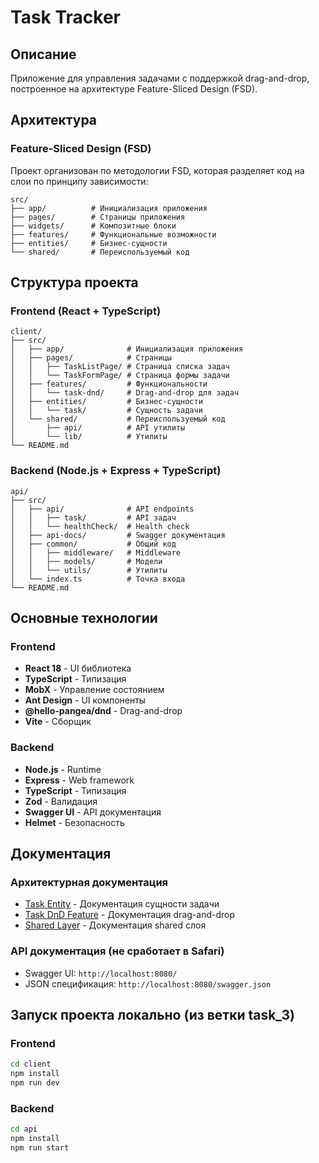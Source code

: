 # Task Tracker

## Описание

Приложение для управления задачами с поддержкой drag-and-drop, построенное на архитектуре Feature-Sliced Design (FSD).

## Архитектура

### Feature-Sliced Design (FSD)

Проект организован по методологии FSD, которая разделяет код на слои по принципу зависимости:

```
src/
├── app/          # Инициализация приложения
├── pages/        # Страницы приложения
├── widgets/      # Композитные блоки
├── features/     # Функциональные возможности
├── entities/     # Бизнес-сущности
└── shared/       # Переиспользуемый код
```

## Структура проекта

### Frontend (React + TypeScript)

```
client/
├── src/
│   ├── app/              # Инициализация приложения
│   ├── pages/            # Страницы
│   │   ├── TaskListPage/ # Страница списка задач
│   │   └── TaskFormPage/ # Страница формы задачи
│   ├── features/         # Функциональности
│   │   └── task-dnd/     # Drag-and-drop для задач
│   ├── entities/         # Бизнес-сущности
│   │   └── task/         # Сущность задачи
│   └── shared/           # Переиспользуемый код
│       ├── api/          # API утилиты
│       └── lib/          # Утилиты
└── README.md
```

### Backend (Node.js + Express + TypeScript)

```
api/
├── src/
│   ├── api/              # API endpoints
│   │   ├── task/         # API задач
│   │   └── healthCheck/  # Health check
│   ├── api-docs/         # Swagger документация
│   ├── common/           # Общий код
│   │   ├── middleware/   # Middleware
│   │   ├── models/       # Модели
│   │   └── utils/        # Утилиты
│   └── index.ts          # Точка входа
└── README.md
```

## Основные технологии

### Frontend

- **React 18** - UI библиотека
- **TypeScript** - Типизация
- **MobX** - Управление состоянием
- **Ant Design** - UI компоненты
- **@hello-pangea/dnd** - Drag-and-drop
- **Vite** - Сборщик

### Backend

- **Node.js** - Runtime
- **Express** - Web framework
- **TypeScript** - Типизация
- **Zod** - Валидация
- **Swagger UI** - API документация
- **Helmet** - Безопасность

## Документация

### Архитектурная документация

- [Task Entity](./client/src/entities/task/README.md) - Документация сущности задачи
- [Task DnD Feature](./client/src/features/task-dnd/README.md) - Документация drag-and-drop
- [Shared Layer](./client/src/shared/README.md) - Документация shared слоя

### API документация (не сработает в Safari)

- Swagger UI: `http://localhost:8080/` 
- JSON спецификация: `http://localhost:8080/swagger.json`

## Запуск проекта локально (из ветки task_3)

### Frontend

```bash
cd client
npm install
npm run dev
```

### Backend

```bash
cd api
npm install
npm run start
```